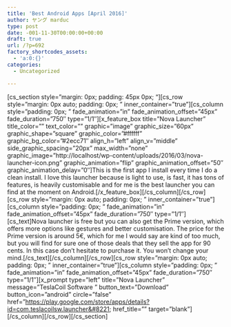```yaml
---
title: 'Best Android Apps [April 2016]'
author: ヤング marduc
type: post
date: -001-11-30T00:00:00+00:00
draft: true
url: /?p=692
factory_shortcodes_assets:
  - 'a:0:{}'
categories:
  - Uncategorized

---
```

\[cs\_section style=&#8221;margin: 0px; padding: 45px 0px; &#8220;\]\[cs\_row style=&#8221;margin: 0px auto; padding: 0px; &#8221; inner\_container=&#8221;true&#8221;\]\[cs\_column style=&#8221;padding: 0px; &#8221; fade\_animation=&#8221;in&#8221; fade\_animation\_offset=&#8221;45px&#8221; fade\_duration=&#8221;750&#8243; type=&#8221;1/1&#8243;\]\[x\_feature\_box title=&#8221;Nova Launcher&#8221; title\_color=&#8221;&#8221; text\_color=&#8221;&#8221; graphic=&#8221;image&#8221; graphic\_size=&#8221;60px&#8221; graphic\_shape=&#8221;square&#8221; graphic\_color=&#8221;#ffffff&#8221; graphic\_bg\_color=&#8221;#2ecc71&#8243; align\_h=&#8221;left&#8221; align\_v=&#8221;middle&#8221; side\_graphic\_spacing=&#8221;20px&#8221; max\_width=&#8221;none&#8221; graphic\_image=&#8221;http://localhost/wp-content/uploads/2016/03/nova-launcher-icon.png&#8221; graphic\_animation=&#8221;flip&#8221; graphic\_animation\_offset=&#8221;50&#8243; graphic\_animation\_delay=&#8221;0&#8243;\]This is the first app I install every time I do a clean install. I love this launcher because is light to use, is fast, it has tons of features, is heavily customisable and for me is the best launcher you can find at the moment on Android.\[/x\_feature\_box\]\[/cs\_column\]\[/cs\_row\]\[cs\_row style=&#8221;margin: 0px auto; padding: 0px; &#8221; inner\_container=&#8221;true&#8221;\]\[cs\_column style=&#8221;padding: 0px; &#8221; fade\_animation=&#8221;in&#8221; fade\_animation\_offset=&#8221;45px&#8221; fade\_duration=&#8221;750&#8243; type=&#8221;1/1&#8243;\]\[cs\_text\]Nova launcher is free but you can also get the Prime version, which offers more options like gestures and better customisation. The price for the Prime version is around 5€, which for me I would say are kind of too much, but you will find for sure one of those deals that they sell the app for 90 cents. In this case don&#8217;t hesitate to purchase it. You won&#8217;t change your mind.\[/cs\_text\]\[/cs\_column\]\[/cs\_row\]\[cs\_row style=&#8221;margin: 0px auto; padding: 0px; &#8221; inner\_container=&#8221;true&#8221;\]\[cs\_column style=&#8221;padding: 0px; &#8221; fade\_animation=&#8221;in&#8221; fade\_animation\_offset=&#8221;45px&#8221; fade\_duration=&#8221;750&#8243; type=&#8221;1/1&#8243;\]\[x\_prompt type=&#8221;left&#8221; title=&#8221;Nova Launcher&#8221; message=&#8221;TeslaCoil Software &#8221; button\_text=&#8221;Download&#8221; button\_icon=&#8221;android&#8221; circle=&#8221;false&#8221; href=&#8221;https://play.google.com/store/apps/details?id=com.teslacoilsw.launcher&#8221; href\_title=&#8221;&#8221; target=&#8221;blank&#8221;\]\[/cs\_column\]\[/cs\_row\][/cs_section]